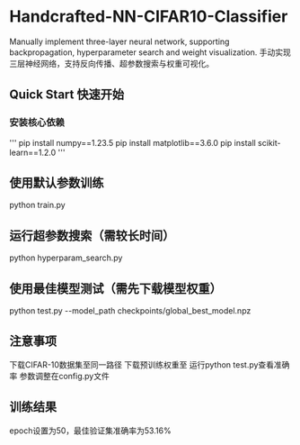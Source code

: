 # Handcrafted-NN-CIFAR10-Classifier
Manually implement three-layer neural network, supporting backpropagation, hyperparameter search and weight visualization.
手动实现三层神经网络，支持反向传播、超参数搜索与权重可视化。
## Quick Start 快速开始
### 安装核心依赖
'''
pip install numpy==1.23.5
pip install matplotlib==3.6.0
pip install scikit-learn==1.2.0
'''

## 使用默认参数训练
python train.py

## 运行超参数搜索（需较长时间）
python hyperparam_search.py

## 使用最佳模型测试（需先下载模型权重）
python test.py --model_path checkpoints/global_best_model.npz

## 注意事项
下载CIFAR-10数据集至同一路径
下载预训练权重至
运行python test.py查看准确率
参数调整在config.py文件

## 训练结果
epoch设置为50，最佳验证集准确率为53.16%
